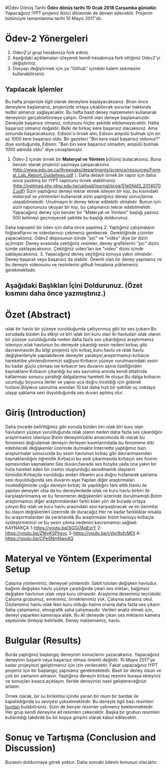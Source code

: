 #Ödev Dönüş Tarihi
**Ödev dönüş tarihi 10 Ocak 2018 Çarşamba günüdür.** Yapacağınız IYPT projeniz ikinci dönemde de devam edecektir. Projenin bütünüyle tamamlanma tarihi 10 Mayıs 2017'dir. 

# Ödev-2 Yönergeleri 
1. Odev2'yi grup hesabınıza fork ediniz. 
2. Aşağıdaki açıklamaları izleyerek kendi hesabınıza fork ettiğiniz Odev2'yi değiştiriniz. 
3. Dosyayı değiştirmek için ya "Github" içindeki kalem sekmesini kullanabilirsiniz. 

## Yapılacak İşlemler
Bu hafta projenizle ilgili olarak deneylere başlayacaksanız. Biran önce deneylere başlamanız, projenizde ortaya 
çıkabilecek sorunlar hakkında tedbir almanızı sağlayacaktır. Bu hafta basit deney malzemeleri kullanarak deneyinizi
gerçekteltirmeye çalışın. Önemli olan deneye başlamanızdır. Deneyde başarısız olmanız, notunuzu hiçbir şekilde etkilemeyecektir.
Hatta başarısız olmanız doğaldır. Belki de birkaç kere başarısız olacaksınız. Ama sonunda başaracaksınız. Edison'u örnek alın; 
Edison ampülü bulmak için en az 1000 kere başarısız oldu. Bir gazeteci "Bin kere nasıl başarısız oldunuz?" diye sorduğunda, 
Edison: "Ben bin kere başarısız olmadım; ampülü bulmak 1000 adımda oldu" diye cevaplamıştır. 

1. Ödev-2 içinde örnek bir **Materyal ve Yöntem** bölümü bulacaksınız. Buna benzer olarak projenizi yazmaya çalışacaksınız. (http://www.edu.pe.ca/threeoaks/departments/science/resources/Formal_Lab_Report_Guidelines.pdf ). Daha detaylı örnek bir rapor için daha önce yazılmış bir IYPT raporunu örnek alabilirsiniz (http://iyptmag.phy.ntnu.edu.tw/upload/journal/prog/51e0fdd3_20140702.pdf) Sizin yaptığınız deneyi tekrar etmek isteyen bir kişi, bu kısımdaki *materyal ve yöntemleri* kullanarak sizin yaptığınız deney sonuçlarına ulaşabilmeledir. Unutmayın ki deney tekrar edilebilir olmalıdır. Bunun için sizin raporunuzu okuyan bir kişi, bu çalışmanızı tekrar edebilmelidir. Yapacağınız deney için benzer bir "Materyal ve Yöntem" başlığı yazınız. 500 kelimeyi geçmeyecek şekilde bu başlığı doldurunuz. 

Daha kapsamlı bir ödev için daha önce yapılmış 
2. Yaptığınız çalışmaların foğtaraflarını ve videolarınızı çekmeniz gerekecek. Gerektiğinde çizimler yapacaksınız. Odev2 deposunun içinde "pic" ve "video" diye bir dizin açılmıştır. Deney sırasında çektiğiniz resimler, deney grafiklerini "pic" dizini içinde saklayacaksınız. Çektiğiniz video'ları ise "video" dizini içinde saklayacaksınız. 
3. Yapacağınız deney seçtiğiniz konuya yakın olmalıdır. Deney başaralı veya başarısız da olabilir. Önemli olan bir deney yapmanız ve bu deneyin videosunu ve resimlerini github hesabına yüklemeniz gerekmektedir. 

## Aşağıdaki Başlıkları İçini Doldurunuz. (Özet kısmını daha önce yazmıştınız.) 

# Özet (Abstract)
ıslak bir havlu bir yüzeye vurulduğunda çatlıyormuş gibi bir ses çukarır.Bu sorudada bizden bu etkiyi ve biri ıslak biri kuru olan iki havludan ıslak olanın bir yüzeye vurulduğunda neden daha fazla ses çıkardığınız araştırmamız isteniyor.ıslak havlunun bu deneyde çıkardığı sesin nedeni kırbaç gibi davranmasıdır.Bu bilgi projemiz için kırbaç,kuru havlu ve ıslak havlu değişkenleriyle yapılabilecek deneyler yaratıyor,araştırmamızı kırbacın hareketibe yönlendirmemizi sağlıyor.Kırbacın yüzeye vurulmasındaki sesin bu kadar güçlü çıkması ise kırbacın ses duvarını aşma özelliğinden kaynaklanır.Kırbacın çıkardığı bu ses savrulma anında kendi ettafında katlanması sonucu yarattığı dalgalanma hareketi ile oluşur.Bu dalga kırbacın uzunluğu boyunca ilerler ve yapısı uca doğru inceldiği için giderek hızlanır.Böylece savrulma anından 10 kat daha hızlı bir şekilde uç noktaya ulaşıp şaklama sesi duyulduğunda ses duvarı aşılmış olur.
# Giriş (Introduction)
Daha öncede belirttiğimiz gibi soruda bizden biri ıslak biri kuru olan havluların yüzeye vurulduğunda ıslak olanın neden daha fazla ses çıkardığını araştırmamız isteniyor.Bizim deneyimizdrki amacımıcda ilk olarak bu fenomeni doğrulamak deneyin ilerleyen kısımlarındada bu fenomene etki edebilecek değişkenler üzerinde durmaktır.İnternette yaptığımız bazı araşturmalar sonucunda bu sesin havlunun kırbaç gibi davranmasından kaynaklandığını öğrendik.Kırbaçın bu sedi çıkarmasıda kırbaçın ses fuvrını aşmasından kaynaklanır.Ses duvarı;havada ses hızıyka yada ona yakın bir hızla hareket eden bir cismin oluşturduğu aerodinamik olayların tümüdür.Kırbaçda vurulduğu andan itibaren yca doğru hızlanarak şaklama sesi duyulduğunda ses duvarını aşar.Yapılan diğer araştırmaları incelediğimizde çoğu deneyin kırbaç ile yapıldığını fark ettik.Havlu ile yapılan deneyler olsa da bu deneylerdede ıslak ve kuru havlu birbiri ile karşılaştırılmamış ve bu fenomenin değişkenleri üzerinde durulmamıştı.Bizim araştırmamızı diğer araştırmalardan farklı kılan yön de burada ortaya çıkıyor.Biz ıslak ve kuru havlu arasındaki sesi karşıaştıracak ve en öenmlisi bu olayın değişkenleri üzerinde de duracağız.Her ne kadar farklılıklar olsada bu araştırmalardan da yararlandık.Bu araştırmalar bizim havluyu kırbaçla özdeştirmemizi ve bu sesin çıkma nedenini kavramamızı sağladı.
KAYNAKÇA
1-https://youtu.be/SGGi7AqEvrY
2-https://youtu.be/ZNlyKSPhsvc
3-https://youtu.be/cVpr9ufcMOI
4-https://youtu.be/CPe0NmNwx4Q
# Materyal ve Yöntem (Experimental Setup

Çalışma yöntemimiz, deneysel yöntemdir. Sabit tutulan değişken havludur, bağımlı değişken havlu yüzeye çarptığında çıkan ses miktarı, bağımsız değişken havlunun ıslak veya kuru olmasıdır.
Araştırma desenimiz tecrübidir.
Çalışma grubumuz, evrenimiz, örneklemimiz yok.
Çalışma sahamız okul.
Gözlemimiz havlu ıslak iken kuru olduğu haline oranla daha fazla ses çıkarır.
Saha çalışmamız, etnografik saha çalışmasıdır.
Verileri analiz etmek için, deneyi yaparken kameraya aldık. Bu iki deneyde çıkan ses miktarını kamera sayesinde dinleyip belirledik.
Deney malzememiz, havlu.


# Bulgular (Results)
Burda yaptığınız başlangıç deneyinin sonuçlarını yazacaksınız. Yapacağınız deneyinin başarılı veya başarısız olması önemli değildir. 10 Mayıs 2017'ye kadar projeyinizi geliştirmeniz için izin verilecektir. Fakat yapacağınız IYPT projeniz için bir başlangıç yapmanız gerekmektedir. Basit bir deney olsun ve çok bir zamanını almasın. Yaptığınız deneyin birkaç resmini buraya ekleyiniz ve sonuçları kısaca açıklayın. İleride deneyinizi nasıl geliştereceğinizi anlatın. 

Örnek olarak, bir su birikintisi içinde yanan bir mum bir bardak ile kapatıldığında su seviyesi yükselmektedir. Bu deneyle ilgili bazı resimleri [burdan](https://www.stevespanglerscience.com/lab/experiments/why-does-the-water-rise/) bulabilirsiniz. Sizin de benzer resimler çekmeniz beklenmektedir. Her grup kendi deneyine ait resimleri çekecektir. Başka bir grubun resimleri kullanıldığı takdirde bu bir kopya girişimi olarak kabul edilecektir. 


# Sonuç ve Tartışma (Conclusion and Discussion) 
Burasını doldurmaya görek yoktur. Daha sonraki ödevin konusun olacaktır. 


